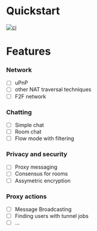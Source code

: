 # Quickstart

[![ci](https://github.com/VANADAIN/drifter/actions/workflows/ci.yml/badge.svg)](https://github.com/VANADAIN/drifter/actions/workflows/ci.yml)

# Features

### Network

-   [ ] uPnP
-   [ ] other NAT traversal techniques
-   [ ] F2F network

### Chatting

-   [ ] Simple chat
-   [ ] Room chat
-   [ ] Flow mode with filtering

### Privacy and security

-   [ ] Proxy messaging
-   [ ] Consensus for rooms
-   [ ] Assymetric encryption

### Proxy actions

-   [ ] Message Broadcasting
-   [ ] Finding users with tunnel jobs
-   [ ] ...
